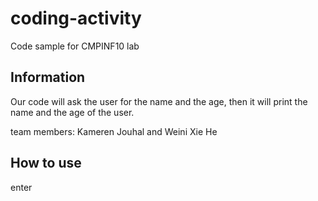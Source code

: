 # coding-activity
Code sample for CMPINF10 lab

## Information
Our code will ask the user for the name and the age, then it will print the name and the age of the user.

team members:
Kameren Jouhal and Weini Xie He

## How to use
enter